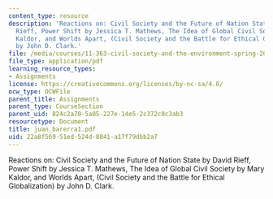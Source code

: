 ```yaml
---
content_type: resource
description: 'Reactions on: Civil Society and the Future of Nation State by David
  Rieff, Power Shift by Jessica T. Mathews, The Idea of Global Civil Society by Mary
  Kaldor, and Worlds Apart, (Civil Society and the Battle for Ethical Globalization)
  by John D. Clark.'
file: /media/courses/11-363-civil-society-and-the-environment-spring-2005/22a8f56951ed524d8841a17f79dbb2a7_juan_barerra1.pdf
file_type: application/pdf
learning_resource_types:
- Assignments
license: https://creativecommons.org/licenses/by-nc-sa/4.0/
ocw_type: OCWFile
parent_title: Assignments
parent_type: CourseSection
parent_uid: 824c2a70-5a05-227e-14e5-2c372c0c3ab3
resourcetype: Document
title: juan_barerra1.pdf
uid: 22a8f569-51ed-524d-8841-a17f79dbb2a7
---
```

Reactions on: Civil Society and the Future of Nation State by David Rieff, Power Shift by Jessica T. Mathews, The Idea of Global Civil Society by Mary Kaldor, and Worlds Apart, (Civil Society and the Battle for Ethical Globalization) by John D. Clark.